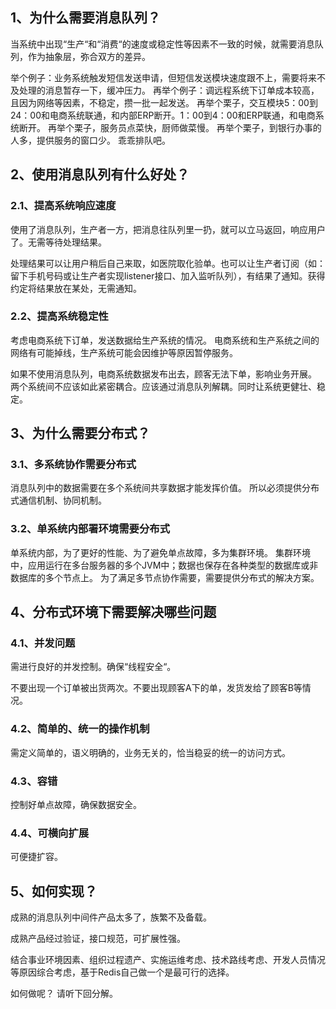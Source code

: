 ## 1、为什么需要消息队列？
当系统中出现“生产“和“消费“的速度或稳定性等因素不一致的时候，就需要消息队列，作为抽象层，弥合双方的差异。

举个例子：业务系统触发短信发送申请，但短信发送模块速度跟不上，需要将来不及处理的消息暂存一下，缓冲压力。
再举个例子：调远程系统下订单成本较高，且因为网络等因素，不稳定，攒一批一起发送。
再举个栗子，交互模块5：00到24：00和电商系统联通，和内部ERP断开。1：00到4：00和ERP联通，和电商系统断开。
再举个栗子，服务员点菜快，厨师做菜慢。
再举个栗子，到银行办事的人多，提供服务的窗口少。
乖乖排队吧。

## 2、使用消息队列有什么好处？
### 2.1、提高系统响应速度
使用了消息队列，生产者一方，把消息往队列里一扔，就可以立马返回，响应用户了。无需等待处理结果。

处理结果可以让用户稍后自己来取，如医院取化验单。也可以让生产者订阅（如：留下手机号码或让生产者实现listener接口、加入监听队列），有结果了通知。获得约定将结果放在某处，无需通知。

### 2.2、提高系统稳定性
考虑电商系统下订单，发送数据给生产系统的情况。
电商系统和生产系统之间的网络有可能掉线，生产系统可能会因维护等原因暂停服务。

如果不使用消息队列，电商系统数据发布出去，顾客无法下单，影响业务开展。
两个系统间不应该如此紧密耦合。应该通过消息队列解耦。同时让系统更健壮、稳定。

## 3、为什么需要分布式？
### 3.1、多系统协作需要分布式
消息队列中的数据需要在多个系统间共享数据才能发挥价值。
所以必须提供分布式通信机制、协同机制。

### 3.2、单系统内部署环境需要分布式
单系统内部，为了更好的性能、为了避免单点故障，多为集群环境。
集群环境中，应用运行在多台服务器的多个JVM中；数据也保存在各种类型的数据库或非数据库的多个节点上。
为了满足多节点协作需要，需要提供分布式的解决方案。

## 4、分布式环境下需要解决哪些问题
### 4.1、并发问题

需进行良好的并发控制。确保“线程安全“。

不要出现一个订单被出货两次。不要出现顾客A下的单，发货发给了顾客B等情况。
### 4.2、简单的、统一的操作机制

需定义简单的，语义明确的，业务无关的，恰当稳妥的统一的访问方式。
### 4.3、容错

控制好单点故障，确保数据安全。
### 4.4、可横向扩展

可便捷扩容。

## 5、如何实现？

成熟的消息队列中间件产品太多了，族繁不及备载。

成熟产品经过验证，接口规范，可扩展性强。

结合事业环境因素、组织过程遗产、实施运维考虑、技术路线考虑、开发人员情况等原因综合考虑，基于Redis自己做一个是最可行的选择。

如何做呢？
请听下回分解。